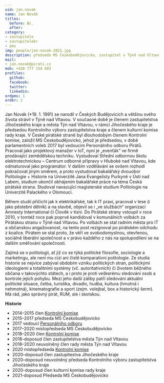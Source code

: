 ```yaml
---
uid: jan.novak
name: Jan Novák
titles:
  before: Bc.
  after:
category:
- zastupitele
- zastupitelekr
- pms
img: people/jan-novak-2021.jpg
description: předseda MS Českobudějovicko, zastupitel v Týně nad Vltavou a Jihočeském kraji
mail:
- jan.novak@pirati.cz
mob: +420 777 154 693
profiles:
  github:
  facebook:				
  twitter:
  linkedin:
ordpms: 1 
ordkr: 2
---
```


Jan Novák (*19. 1. 1991) se narodil v Českých Budějovicích a většinu svého života strávil v Týně nad Vltavou. V současné době je členem zastupitelstva Jihočeského kraje a města Týn nad Vltavou, v rámci Jihočeského kraje je předsedou Kontrolního výboru zastupitelstva kraje a členem kulturní komise rady kraje. V České pirátské straně byl dlouhodobým členem Kontrolní komise, založil MS Českobudějovicko, jehož je předsedou, v době parlamentních voleb 2017 byl vedoucím Personálního odboru Pirátů. Pracoval jako projektový manažer v IoT, nyní je „evenťák“ ve firmě prodávající zemědělskou techniku. Vystudoval Střední odbornou školu elektrotechnickou – Centrum odborné přípravy v Hluboké nad Vltavou, kde odmaturoval jako programátor. V dalším vzdělávání se ovšem rozhodl pokračovat jiným směrem, a proto vystudoval bakalářský dvouobor Politologie + Historie na Univerzitě Jana Evangelisty Purkyně v Ústí nad Labem, studium ukončil obhájením bakalářské práce na téma Česká pirátská strana. Studoval navazující magisterské studium Politologie na Univerzitě Palackého v Olomouci.

Během studií přičichl jak k elektrikářské, tak k IT praxi, pracoval v lese (i jako pěstební dělník) a na stavbě, objevil se i „ve službách“ organizací Amnesty International či Člověk v tísni. Do Pirátské strany vstoupil v roce 2010, v tomtéž roce pak poprvé kandidoval v komunálních volbách za Pirátskou stranu v Týně nad Vltavou. Po volbách se stal radním města pro IT a občanskou angažovanost, na tento post rezignoval po pirátském odchodu z koalice. Pirátem se stal proto, že věří ve svobodomyslnou, otevřenou, sociálně liberální společnost a v právo každého z nás na spolupodílení se na dalším směřování společnosti.

Zajímá se o politologii, ať již co se týká politické filosofie, sociologie a marketingu, ale není mu cizí ani čistě komparativní politologie. Ze studia historie se nejvíce zabýval obdobím vzniku politických stran, politickými ideologiemi a totalitními systémy (vč. autoritativních) či životem běžného občana v takovýchto státech, a i proto je proti veškerému sledování osob a kontrole jejich pohybu. Mezi jeho další záliby patří sledování aktuální politické situace, četba, turistika, divadlo, hudba, kultura (hmotná i nehmotná), kinematografie a sport (zejm. volejbal, box a historický šerm). Má rád, jako správný pirát, RUM, ale i skotskou.

**Historie**
 - 2014–2015 člen [Kontrolní komise](https://wiki.pirati.cz/kk/start)
 - 2015–2017 předseda MS Českobudějovicko
 - 2017 vedoucí [Personálního odboru](https://wiki.pirati.cz/po/start)
 - 2017–2020 místopředseda MS Českobudějovicko
 - 2018–2020 člen [Kontrolní komise](https://wiki.pirati.cz/kk/start)
 - 2018–doposud člen zastupitelstva města Týn nad Vltavou
 - 2018–2020 neuvolněný člen rady města Týn nad Vltavou
 - 2020 místopředseda [Kontrolní komise](https://wiki.pirati.cz/kk/start)
 - 2020–doposud člen zastupitestva Jihočeského kraje
 - 2020–doposud neuvolněný předseda Kontrolního výboru zastupitelstva Jihočeského kraje
 - 2020-doposud člen kulturní komise rady kraje
 - 2021-doposud Předseda MS Českobudějovicko
